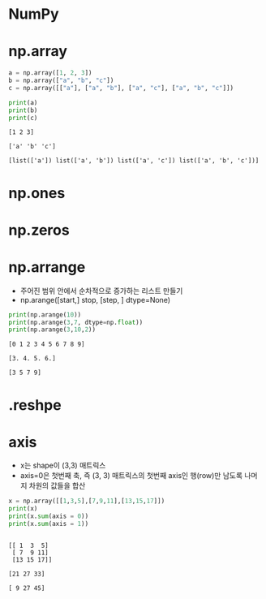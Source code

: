 # NumPy

# np.array
```python
a = np.array([1, 2, 3])
b = np.array(["a", "b", "c"])
c = np.array([["a"], ["a", "b"], ["a", "c"], ["a", "b", "c"]])

print(a)
print(b)
print(c)
```
```
[1 2 3]

['a' 'b' 'c']

[list(['a']) list(['a', 'b']) list(['a', 'c']) list(['a', 'b', 'c'])]
```

# np.ones

# np.zeros


# np.arrange
- 주어진 범위 안에서 순차적으로 증가하는 리스트 만들기
- np.arange([start,] stop, [step, ] dtype=None)

```python
print(np.arange(10))
print(np.arange(3,7, dtype=np.float))
print(np.arange(3,10,2))
```
```
[0 1 2 3 4 5 6 7 8 9]

[3. 4. 5. 6.]

[3 5 7 9]
```


# .reshpe


# axis
- x는 shape이 (3,3) 매트릭스
- axis=0은 첫번째 축, 즉 (3, 3) 매트릭스의 첫번째 axis인 행(row)만 남도록 나머지 차원의 값들을 합산

```python
x = np.array([[1,3,5],[7,9,11],[13,15,17]])
print(x)
print(x.sum(axis = 0))
print(x.sum(axis = 1))
```
```

[[ 1  3  5]
 [ 7  9 11]
 [13 15 17]]

[21 27 33]

[ 9 27 45]
```